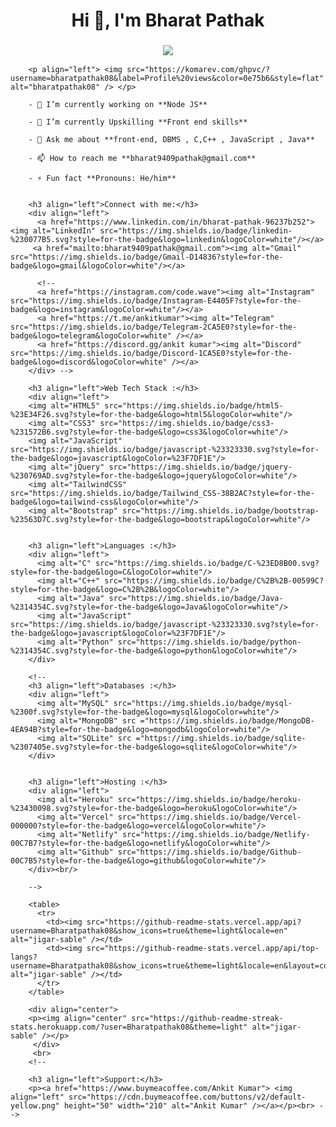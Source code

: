 <h1 align="center">Hi 👋, I'm Bharat Pathak</h1>
        <h3 align="center"> <img src="https://readme-typing-svg.herokuapp.com?color=0357F7&lines=Passionated+Software+Developer+%3A)" /> </h3>
        
        <p align="left"> <img src="https://komarev.com/ghpvc/?username=bharatpathak08&label=Profile%20views&color=0e75b6&style=flat" alt="bharatpathak08" /> </p>
        
        - 🔭 I’m currently working on **Node JS**
        
        - 🌱 I’m currently Upskilling **Front end skills**
        
        - 💬 Ask me about **front-end, DBMS , C,C++ , JavaScript , Java**
        
        - 📫 How to reach me **bharat9409pathak@gmail.com**
        
        - ⚡ Fun fact **Pronouns: He/him**
        
        
        <h3 align="left">Connect with me:</h3>
        <div align="left">
          <a href="https://www.linkedin.com/in/bharat-pathak-96237b252"><img alt="LinkedIn" src="https://img.shields.io/badge/linkedin-%230077B5.svg?style=for-the-badge&logo=linkedin&logoColor=white"/></a>
         <a href="mailto:bharat9409pathak@gmail.com"><img alt="Gmail" src="https://img.shields.io/badge/Gmail-D14836?style=for-the-badge&logo=gmail&logoColor=white"/></a>
          
          <!-- 
          <a href="https://instagram.com/code.wave"><img alt="Instagram" src="https://img.shields.io/badge/Instagram-E4405F?style=for-the-badge&logo=instagram&logoColor=white"/></a>
          <a href="https://t.me/ankitkumar"><img alt="Telegram" src="https://img.shields.io/badge/Telegram-2CA5E0?style=for-the-badge&logo=telegram&logoColor=white" /></a>
          <a href="https://discord.gg/ankit kumar"><img alt="Discord" src="https://img.shields.io/badge/Discord-1CA5E0?style=for-the-badge&logo=discord&logoColor=white" /></a>
        </div> -->
        
        <h3 align="left">Web Tech Stack :</h3>
        <div align="left">
        <img alt="HTML5" src="https://img.shields.io/badge/html5-%23E34F26.svg?style=for-the-badge&logo=html5&logoColor=white"/>
        <img alt="CSS3" src="https://img.shields.io/badge/css3-%231572B6.svg?style=for-the-badge&logo=css3&logoColor=white"/> 
        <img alt="JavaScript" src="https://img.shields.io/badge/javascript-%23323330.svg?style=for-the-badge&logo=javascript&logoColor=%23F7DF1E"/> 
        <img alt="jQuery" src="https://img.shields.io/badge/jquery-%230769AD.svg?style=for-the-badge&logo=jquery&logoColor=white"/> 
        <img alt="TailwindCSS" src="https://img.shields.io/badge/Tailwind_CSS-38B2AC?style=for-the-badge&logo=tailwind-css&logoColor=white"/>
        <img alt="Bootstrap" src="https://img.shields.io/badge/bootstrap-%23563D7C.svg?style=for-the-badge&logo=bootstrap&logoColor=white"/>
        
          
        <h3 align="left">Languages :</h3>
        <div align="left">
          <img alt="C" src="https://img.shields.io/badge/C-%23ED8B00.svg?style=for-the-badge&logo=C&logoColor=white"/>
          <img alt="C++" src="https://img.shields.io/badge/C%2B%2B-00599C?style=for-the-badge&logo=C%2B%2B&logoColor=white"/>
          <img alt="Java" src="https://img.shields.io/badge/Java-%2314354C.svg?style=for-the-badge&logo=Java&logoColor=white"/>
          <img alt="JavaScript" src="https://img.shields.io/badge/javascript-%23323330.svg?style=for-the-badge&logo=javascript&logoColor=%23F7DF1E"/> 
          <img alt="Python" src="https://img.shields.io/badge/python-%2314354C.svg?style=for-the-badge&logo=python&logoColor=white"/>
        </div>
        
        <!-- 
        <h3 align="left">Databases :</h3>
        <div align="left">
          <img alt="MySQL" src="https://img.shields.io/badge/mysql-%2300f.svg?style=for-the-badge&logo=mysql&logoColor=white"/>
          <img alt="MongoDB" src ="https://img.shields.io/badge/MongoDB-4EA94B?style=for-the-badge&logo=mongodb&logoColor=white"/>
          <img alt="SQLite" src ="https://img.shields.io/badge/sqlite-%2307405e.svg?style=for-the-badge&logo=sqlite&logoColor=white"/>
        </div>
        
        
        <h3 align="left">Hosting :</h3>
        <div align="left">
          <img alt="Heroku" src="https://img.shields.io/badge/heroku-%23430098.svg?style=for-the-badge&logo=heroku&logoColor=white"/>
          <img alt="Vercel" src="https://img.shields.io/badge/Vercel-000000?style=for-the-badge&logo=vercel&logoColor=white"/>
          <img alt="Netlify" src="https://img.shields.io/badge/Netlify-00C7B7?style=for-the-badge&logo=netlify&logoColor=white"/>
          <img alt="Github" src="https://img.shields.io/badge/Github-00C7B5?style=for-the-badge&logo=github&logoColor=white"/>
        </div><br/>
        
        -->
        
        <table>
          <tr>
            <td><img src="https://github-readme-stats.vercel.app/api?username=Bharatpathak08&show_icons=true&theme=light&locale=en" alt="jigar-sable" /></td>
            <td><img src="https://github-readme-stats.vercel.app/api/top-langs?username=Bharatpathak08&show_icons=true&theme=light&locale=en&layout=compact" alt="jigar-sable" /></td>
          </tr>
        </table>
        
        <div align="center">
        <p><img align="center" src="https://github-readme-streak-stats.herokuapp.com/?user=Bharatpathak08&theme=light" alt="jigar-sable" /></p>
         </div>
         <br> 
        <!--  
          
        <h3 align="left">Support:</h3>
        <p><a href="https://www.buymeacoffee.com/Ankit Kumar"> <img align="left" src="https://cdn.buymeacoffee.com/buttons/v2/default-yellow.png" height="50" width="210" alt="Ankit Kumar" /></a></p><br> -->
